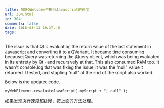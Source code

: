```yaml
---
title: 加快QWebview中执行Javascript的速度
url: 304.html
id: 304
comments: false
date: 2018-08-13 19:37:46
tags:
---
```


The issue is that Qt is evaluating the return value of the last statement in Javascript and converting it to a QVariant. It became time consuming because jQuery was returning the jQuery object, which was being evaluated in its entirety by Qt - and recursively at that. This also consumed RAM too. It wasn't console.log that was fixing the issue, it was the "null" value it returned. I tested, and stapling "null" at the end of the script also worked. 

Below is the updated code. 

```
myWebElement->evaluateJavaScript( myScript + "; null" ); 
```

如果发现执行速度超级慢，按上面的方法处理。